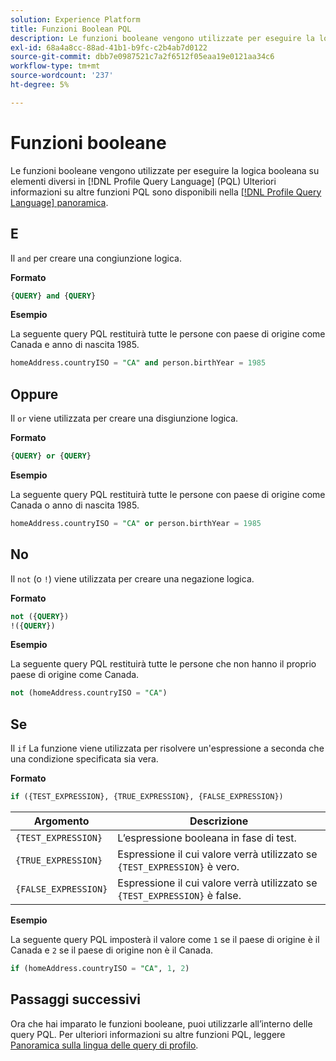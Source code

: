 ```yaml
---
solution: Experience Platform
title: Funzioni Boolean PQL
description: Le funzioni booleane vengono utilizzate per eseguire la logica booleana su diversi elementi in PQL (Profile Query Language).
exl-id: 68a4a8cc-88ad-41b1-b9fc-c2b4ab7d0122
source-git-commit: dbb7e0987521c7a2f6512f05eaa19e0121aa34c6
workflow-type: tm+mt
source-wordcount: '237'
ht-degree: 5%

---
```


# Funzioni booleane

Le funzioni booleane vengono utilizzate per eseguire la logica booleana su elementi diversi in [!DNL Profile Query Language] (PQL)  Ulteriori informazioni su altre funzioni PQL sono disponibili nella [[!DNL Profile Query Language] panoramica](./overview.md).

## E

Il `and` per creare una congiunzione logica.

**Formato**

```sql
{QUERY} and {QUERY}
```

**Esempio**

La seguente query PQL restituirà tutte le persone con paese di origine come Canada e anno di nascita 1985.

```sql
homeAddress.countryISO = "CA" and person.birthYear = 1985
```

## Oppure

Il `or` viene utilizzata per creare una disgiunzione logica.

**Formato**

```sql
{QUERY} or {QUERY}
```

**Esempio**

La seguente query PQL restituirà tutte le persone con paese di origine come Canada o anno di nascita 1985.

```sql
homeAddress.countryISO = "CA" or person.birthYear = 1985
```

## No

Il `not` (o `!`) viene utilizzata per creare una negazione logica.

**Formato**

```sql
not ({QUERY})
!({QUERY})
```

**Esempio**

La seguente query PQL restituirà tutte le persone che non hanno il proprio paese di origine come Canada.

```sql
not (homeAddress.countryISO = "CA")
```

## Se

Il `if` La funzione viene utilizzata per risolvere un&#39;espressione a seconda che una condizione specificata sia vera.

**Formato**

```sql
if ({TEST_EXPRESSION}, {TRUE_EXPRESSION}, {FALSE_EXPRESSION})
```

| Argomento | Descrizione |
| --------- | ----------- |
| `{TEST_EXPRESSION}` | L’espressione booleana in fase di test. |
| `{TRUE_EXPRESSION}` | Espressione il cui valore verrà utilizzato se `{TEST_EXPRESSION}` è vero. |
| `{FALSE_EXPRESSION}` | Espressione il cui valore verrà utilizzato se `{TEST_EXPRESSION}` è false. |

**Esempio**

La seguente query PQL imposterà il valore come `1` se il paese di origine è il Canada e `2` se il paese di origine non è il Canada.

```sql
if (homeAddress.countryISO = "CA", 1, 2)
```

## Passaggi successivi

Ora che hai imparato le funzioni booleane, puoi utilizzarle all’interno delle query PQL. Per ulteriori informazioni su altre funzioni PQL, leggere [Panoramica sulla lingua delle query di profilo](./overview.md).
